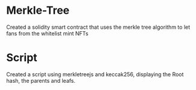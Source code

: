 # Merkle-Tree
Created a solidity smart contract that uses the merkle tree algorithm to let fans from the whitelist mint NFTs

# Script
Created a script using merkletreejs and keccak256, displaying the Root hash, the parents and leafs.
